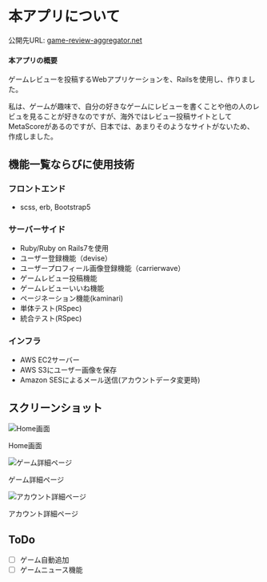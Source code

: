 # 本アプリについて

公開先URL: [game-review-aggregator.net](https://game-review-aggregator.net)

#### 本アプリの概要
ゲームレビューを投稿するWebアプリケーションを、Railsを使用し、作りました。

私は、ゲームが趣味で、自分の好きなゲームにレビューを書くことや他の人のレビュを見ることが好きなのですが、海外ではレビュー投稿サイトとしてMetaScoreがあるのですが、日本では、あまりそのようなサイトがないため、作成しました。

## 機能一覧ならびに使用技術
### フロントエンド
* scss, erb, Bootstrap5

### サーバーサイド
* Ruby/Ruby on Rails7を使用
* ユーザー登録機能（devise）
* ユーザープロフィール画像登録機能（carrierwave）
* ゲームレビュー投稿機能
* ゲームレビューいいね機能
* ページネーション機能(kaminari)
* 単体テスト(RSpec)
* 統合テスト(RSpec)

### インフラ
* AWS EC2サーバー
* AWS S3にユーザー画像を保存
* Amazon SESによるメール送信(アカウントデータ変更時)

## スクリーンショット
![Home画面](https://user-images.githubusercontent.com/120573270/223739992-db0a280c-fb04-4911-9392-f6b747042f2d.png "Home画面")

Home画面

![ゲーム詳細ページ](https://user-images.githubusercontent.com/120573270/223737643-350555bc-dfdf-4dc7-83ec-5e0419d069aa.png "ゲーム詳細ページ")

ゲーム詳細ページ

![アカウント詳細ページ](https://user-images.githubusercontent.com/120573270/223738603-4557cd30-5535-46db-baf1-e060eaba1f7f.png "アカウント詳細ページ")

アカウント詳細ページ

## ToDo
+ [ ] ゲーム自動追加
+ [ ] ゲームニュース機能
